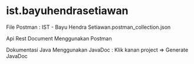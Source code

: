 # ist.bayuhendrasetiawan

File Postman : IST - Bayu Hendra Setiawan.postman_collection.json

Api Rest Document Menggunakan Postman

Dokumentasi Java Menggunakan JavaDoc : Klik kanan project => Generate JavaDoc

